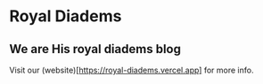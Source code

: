# Royal Diadems

## We are His royal diadems blog
Visit our (website)[https://royal-diadems.vercel.app] for more info.
